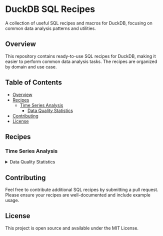 # DuckDB SQL Recipes

A collection of useful SQL recipes and macros for DuckDB, focusing on common data analysis patterns and utilities.

## Overview

This repository contains ready-to-use SQL recipes for DuckDB, making it easier to perform common data analysis tasks. The recipes are organized by domain and use case.

## Table of Contents

- [Overview](#overview)
- [Recipes](#recipes)
  - [Time Series Analysis](#time-series-analysis)
    - [Data Quality Statistics](#data-quality-statistics-timeseriesdataqualitysql)
- [Contributing](#contributing)
- [License](#license)


## Recipes

### Time Series Analysis

<details>

<summary>Data Quality Statistics</summary>

#### Data Quality Statistics (`timeseries/dataquality.sql`)


A macro that computes comprehensive statistics for time series data, helping identify data quality issues and gaps. This macro is for daily data, please adjust the macro for other time granularities accordingly.

**Usage:**
```sql
SELECT * FROM compute_stats('my_table', {'product_id': product_id, 'store_id': store_id}, date_column, sales_value);
```

**Parameters:**
- **tbl_name**: Name of the table or subquery to analyze (string)
- **hierarchy_cols**: Struct of column names and values that define the time series grouping
- **time_col**: Date/timestamp column for the time series
- **target_col**: The metric column to analyze

**Output Metrics:**
- **sum**: Total sum of the target variable
- **avg**: Average value
- **std**: Standard deviation
- **length**: Number of actual data points
- **start_date**: First date in the series
- **end_date**: Last date in the series
- **n_zeros**: Count of zero values
- **n_nan**: Count of NaN values
- **n_null**: Count of NULL values
- **expected_length**: Expected number of data points based on date range
- **n_gaps**: Number of missing data points in the series
- **n_gaps_to_max_date**: Number of days between series end date and the maximum end date across all series

</details>

## Contributing

Feel free to contribute additional SQL recipes by submitting a pull request. Please ensure your recipes are well-documented and include example usage.

## License

This project is open source and available under the MIT License.
